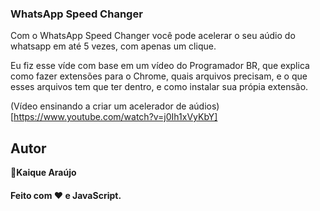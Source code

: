 ### WhatsApp Speed Changer

Com o WhatsApp Speed Changer você pode acelerar o seu aúdio do whatsapp 
em até 5 vezes, com apenas um clique.

Eu fiz esse víde com base em um vídeo do Programador BR, que explica
como fazer extensões para o Chrome, quais arquivos precisam, e o que
esses arquivos tem que ter dentro, e como instalar sua própia extensão.

(Vídeo ensinando a criar um acelerador de aúdios)[https://www.youtube.com/watch?v=j0Ih1xVyKbY]

## Autor

👤**Kaique Araújo**

<h4 align="left">Feito com ❤️ e JavaScript.</h4>